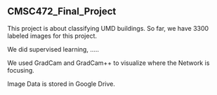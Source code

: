 ## CMSC472_Final_Project

This project is about classifying UMD buildings. So far, we have 3300 labeled images for this project.


We did supervised learning, .....


We used GradCam and GradCam++ to visualize where the Network is focusing.


Image Data is stored in Google Drive. 